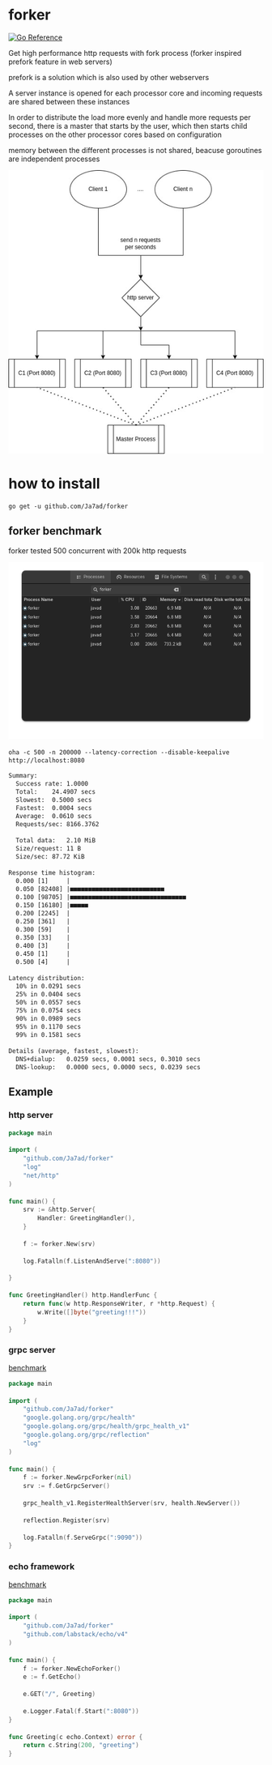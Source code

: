 # forker
[![Go Reference](https://pkg.go.dev/badge/github.com/Ja7ad/forker.svg)](https://pkg.go.dev/github.com/Ja7ad/forker)

Get high performance http requests with fork process (forker inspired prefork feature in web servers)

prefork is a solution which is also used by other webservers

A server instance is opened for each processor core and incoming requests are shared between these instances

In order to distribute the load more evenly and handle more requests per second, there is a master that starts by the user, which then starts child processes on the other processor cores based on configuration

memory between the different processes is not shared, beacuse  goroutines are independent processes

![alt text](assets/diagram.jpg "diagram")

# how to install

```shell
go get -u github.com/Ja7ad/forker
```

## forker benchmark

forker tested 500 concurrent with 200k http requests

![alt text](assets/forker.png "forker")

```shell
oha -c 500 -n 200000 --latency-correction --disable-keepalive http://localhost:8080
```

```shell
Summary:
  Success rate:	1.0000
  Total:	24.4907 secs
  Slowest:	0.5000 secs
  Fastest:	0.0004 secs
  Average:	0.0610 secs
  Requests/sec:	8166.3762

  Total data:	2.10 MiB
  Size/request:	11 B
  Size/sec:	87.72 KiB

Response time histogram:
  0.000 [1]     |
  0.050 [82408] |■■■■■■■■■■■■■■■■■■■■■■■■■■
  0.100 [98705] |■■■■■■■■■■■■■■■■■■■■■■■■■■■■■■■■
  0.150 [16180] |■■■■■
  0.200 [2245]  |
  0.250 [361]   |
  0.300 [59]    |
  0.350 [33]    |
  0.400 [3]     |
  0.450 [1]     |
  0.500 [4]     |

Latency distribution:
  10% in 0.0291 secs
  25% in 0.0404 secs
  50% in 0.0557 secs
  75% in 0.0754 secs
  90% in 0.0989 secs
  95% in 0.1170 secs
  99% in 0.1581 secs

Details (average, fastest, slowest):
  DNS+dialup:	0.0259 secs, 0.0001 secs, 0.3010 secs
  DNS-lookup:	0.0000 secs, 0.0000 secs, 0.0239 secs

```

## Example

### http server

```go
package main

import (
	"github.com/Ja7ad/forker"
	"log"
	"net/http"
)

func main() {
	srv := &http.Server{
		Handler: GreetingHandler(),
	}

	f := forker.New(srv)

	log.Fatalln(f.ListenAndServe(":8080"))

}

func GreetingHandler() http.HandlerFunc {
	return func(w http.ResponseWriter, r *http.Request) {
		w.Write([]byte("greeting!!!"))
	}
}
```

### grpc server

[benchmark](_example/grpc)

```go
package main

import (
	"github.com/Ja7ad/forker"
	"google.golang.org/grpc/health"
	"google.golang.org/grpc/health/grpc_health_v1"
	"google.golang.org/grpc/reflection"
	"log"
)

func main() {
	f := forker.NewGrpcForker(nil)
	srv := f.GetGrpcServer()

	grpc_health_v1.RegisterHealthServer(srv, health.NewServer())

	reflection.Register(srv)

	log.Fatalln(f.ServeGrpc(":9090"))
}

```

### echo framework

[benchmark](_example/echo)

```go
package main

import (
	"github.com/Ja7ad/forker"
	"github.com/labstack/echo/v4"
)

func main() {
	f := forker.NewEchoForker()
	e := f.GetEcho()

	e.GET("/", Greeting)

	e.Logger.Fatal(f.Start(":8080"))
}

func Greeting(c echo.Context) error {
	return c.String(200, "greeting")
}

```